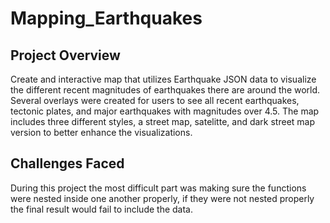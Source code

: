 # Mapping_Earthquakes

## Project Overview
Create and interactive map that utilizes Earthquake JSON data to visualize the different recent magnitudes of earthquakes there are around the world. Several overlays were created for users to see all recent earthquakes, tectonic plates, and major earthquakes with magnitudes over 4.5. The map includes three different styles, a street map, satelitte, and dark street map version to better enhance the visualizations. 

## Challenges Faced 
During this project the most difficult part was making sure the functions were nested inside one another properly, if they were not nested properly the final result would fail to include the data. 
